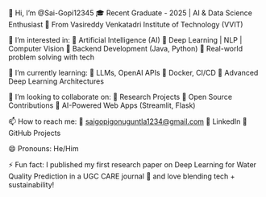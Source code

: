 👋 Hi, I’m @Sai-Gopi12345
🎓 Recent Graduate - 2025 | AI & Data Science Enthusiast
📍 From Vasireddy Venkatadri Institute of Technology (VVIT)

👀 I’m interested in:
🔹 Artificial Intelligence (AI)
🔹 Deep Learning | NLP | Computer Vision
🔹 Backend Development (Java, Python)
🔹 Real-world problem solving with tech

🌱 I’m currently learning:
🔸 LLMs, OpenAI APIs
🔸 Docker, CI/CD
🔸 Advanced Deep Learning Architectures

💞️ I’m looking to collaborate on:
🔹 Research Projects
🔹 Open Source Contributions
🔹 AI-Powered Web Apps (Streamlit, Flask)

📫 How to reach me:
📧 saigopigonuguntla1234@gmail.com
🔗 LinkedIn
🔗 GitHub Projects

😄 Pronouns: He/Him

⚡ Fun fact:
I published my first research paper on Deep Learning for Water Quality Prediction in a UGC CARE journal 📄 and love blending tech + sustainability!


